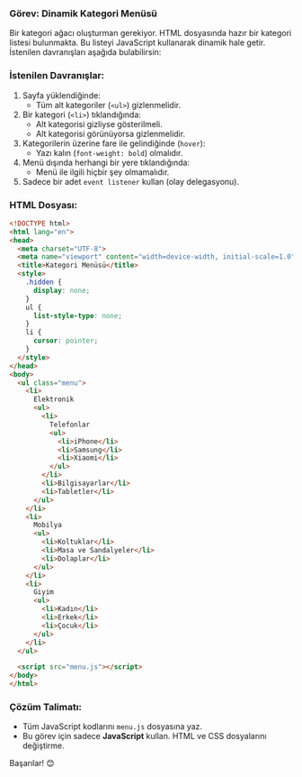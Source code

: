 ### Görev: Dinamik Kategori Menüsü

Bir kategori ağacı oluşturman gerekiyor. HTML dosyasında hazır bir kategori listesi bulunmakta. Bu listeyi JavaScript kullanarak dinamik hale getir. İstenilen davranışları aşağıda bulabilirsin:

### İstenilen Davranışlar:
1. Sayfa yüklendiğinde:
   - Tüm alt kategoriler (`<ul>`) gizlenmelidir.
2. Bir kategori (`<li>`) tıklandığında:
   - Alt kategorisi gizliyse gösterilmeli.
   - Alt kategorisi görünüyorsa gizlenmelidir.
3. Kategorilerin üzerine fare ile gelindiğinde (`hover`):
   - Yazı kalın (`font-weight: bold`) olmalıdır.
4. Menü dışında herhangi bir yere tıklandığında:
   - Menü ile ilgili hiçbir şey olmamalıdır.
5. Sadece bir adet `event listener` kullan (olay delegasyonu).

### HTML Dosyası:

```html
<!DOCTYPE html>
<html lang="en">
<head>
  <meta charset="UTF-8">
  <meta name="viewport" content="width=device-width, initial-scale=1.0">
  <title>Kategori Menüsü</title>
  <style>
    .hidden {
      display: none;
    }
    ul {
      list-style-type: none;
    }
    li {
      cursor: pointer;
    }
  </style>
</head>
<body>
  <ul class="menu">
    <li>
      Elektronik
      <ul>
        <li>
          Telefonlar
          <ul>
            <li>iPhone</li>
            <li>Samsung</li>
            <li>Xiaomi</li>
          </ul>
        </li>
        <li>Bilgisayarlar</li>
        <li>Tabletler</li>
      </ul>
    </li>
    <li>
      Mobilya
      <ul>
        <li>Koltuklar</li>
        <li>Masa ve Sandalyeler</li>
        <li>Dolaplar</li>
      </ul>
    </li>
    <li>
      Giyim
      <ul>
        <li>Kadın</li>
        <li>Erkek</li>
        <li>Çocuk</li>
      </ul>
    </li>
  </ul>

  <script src="menu.js"></script>
</body>
</html>
```

### Çözüm Talimatı:
- Tüm JavaScript kodlarını `menu.js` dosyasına yaz.
- Bu görev için sadece **JavaScript** kullan. HTML ve CSS dosyalarını değiştirme.

Başarılar! 😊